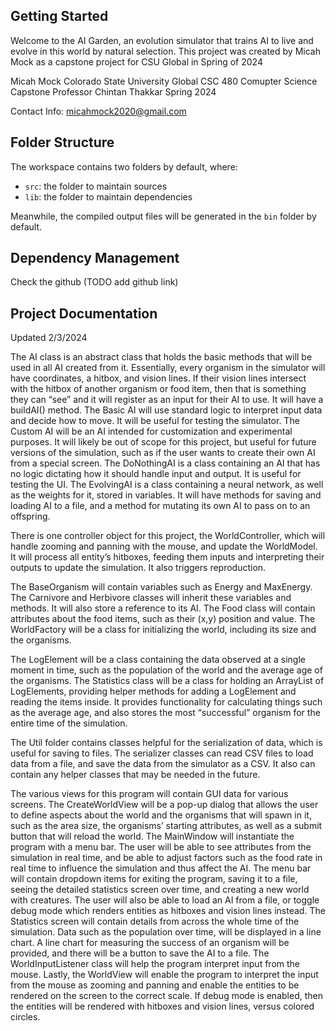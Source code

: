 ## Getting Started

Welcome to the AI Garden, an evolution simulator that trains AI to live and evolve in this world by natural selection.
This project was created by Micah Mock as a capstone project for CSU Global in Spring of 2024

Micah Mock
Colorado State University Global
CSC 480 Comupter Science Capstone
Professor Chintan Thakkar
Spring 2024

Contact Info:
micahmock2020@gmail.com


## Folder Structure

The workspace contains two folders by default, where:

- `src`: the folder to maintain sources
- `lib`: the folder to maintain dependencies

Meanwhile, the compiled output files will be generated in the `bin` folder by default.

## Dependency Management

Check the github (TODO add github link)

## Project Documentation

Updated 2/3/2024

The AI class is an abstract class that holds the basic methods that will be used in all AI created from it. Essentially, every organism in the simulator will have coordinates, a hitbox, and vision lines. If their vision lines intersect with the hitbox of another organism or food item, then that is something they can “see” and it will register as an input for their AI to use. It will have a buildAI() method.
The Basic AI will use standard logic to interpret input data and decide how to move. It will be useful for testing the simulator.
The Custom AI will be an AI intended for customization and experimental purposes. It will likely be out of scope for this project, but useful for future versions of the simulation, such as if the user wants to create their own AI from a special screen.
The DoNothingAI is a class containing an AI that has no logic dictating how it should handle input and output. It is useful for testing the UI.
The EvolvingAI is a class containing a neural network, as well as the weights for it, stored in variables. It will have methods for saving and loading AI to a file, and a method for mutating its own AI to pass on to an offspring. 

There is one controller object for this project, the WorldController, which will handle zooming and panning with the mouse, and update the WorldModel. It will process all entity’s hitboxes, feeding them inputs and interpreting their outputs to update the simulation. It also triggers reproduction.

The BaseOrganism will contain variables such as Energy and MaxEnergy. The Carnivore and Herbivore classes will inherit these variables and methods. It will also store a reference to its AI.
The Food class will contain attributes about the food items, such as their (x,y) position and value.
The WorldFactory will be a class for initializing the world, including its size and the organisms.

The LogElement will be a class containing the data observed at a single moment in time, such as the population of the world and the average age of the organisms.
The Statistics class will be a class for holding an ArrayList of LogElements, providing helper methods for adding a LogElement and reading the items inside. It provides functionality for calculating things such as the average age, and also stores the most “successful” organism for the entire time of the simulation.

The Util folder contains classes helpful for the serialization of data, which is useful for saving to files. The serializer classes can read CSV files to load data from a file, and save the data from the simulator as a CSV. It also can contain any helper classes that may be needed in the future.

The various views for this program will contain GUI data for various screens. The CreateWorldView will be a pop-up dialog that allows the user to define aspects about the world and the organisms that will spawn in it, such as the area size, the organisms’ starting attributes, as well as a submit button that will reload the world.
The MainWindow will instantiate the program with a menu bar. The user will be able to see attributes from the simulation in real time, and be able to adjust factors such as the food rate in real time to influence the simulation and thus affect the AI. The menu bar will contain dropdown items for exiting the program, saving it to a file, seeing the detailed statistics screen over time, and creating a new world with creatures. The user will also be able to load an AI from a file, or toggle debug mode which renders entities as hitboxes and vision lines instead.
The Statistics screen will contain details from across the whole time of the simulation. Data such as the population over time, will be displayed in a line chart. A line chart for measuring the success of an organism will be provided, and there will be a button to save the AI to a file.
The WorldInputListener class will help the program interpret input from the mouse.
Lastly, the WorldView will enable the program to interpret the input from the mouse as zooming and panning and enable the entities to be rendered on the screen to the correct scale. If debug mode is enabled, then the entities will be rendered with hitboxes and vision lines, versus colored circles.

